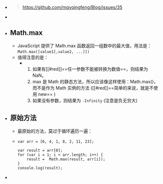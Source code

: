 - > https://github.com/mqyqingfeng/Blog/issues/35
-
- ## Math.max
	- JavaScript 提供了 Math.max 函数返回一组数中的最大值，用法是：`Math.max([value1[,value2, ...]])`
	- 值得注意的是：
		- 1. 如果有[[#red]]==任一参数不能被转换为数值==，则结果为 NaN。
		  2. max 是 Math 的静态方法，所以应该像这样使用：Math.max()，而不是作为 Math 实例的方法 ([[#red]]==简单的来说，就是不使用 new== )
		  3. 如果没有参数，则结果为 `-Infinity` (注意是负无穷大)
- ## 原始方法
	- 最原始的方法，莫过于循环遍历一遍：
	- ```
	  var arr = [6, 4, 1, 8, 2, 11, 23];
	  
	  var result = arr[0];
	  for (var i = 1; i < arr.length; i++) {
	      result =  Math.max(result, arr[i]);
	  }
	  console.log(result);
	  ```
-
